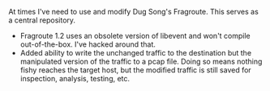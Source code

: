 At times I've need to use and modify Dug Song's Fragroute. This serves as a central repository.

* Fragroute 1.2 uses an obsolete version of libevent and won't compile 
out-of-the-box. I've hacked around that.
* Added ability to write the unchanged traffic to the destination but the 
  manipulated version of the traffic to a pcap file. Doing so means nothing 
  fishy reaches the target host, but the modified traffic is still saved for 
  inspection, analysis, testing, etc.
